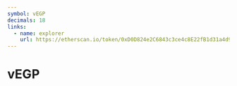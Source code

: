 ```yaml
---
symbol: vEGP
decimals: 18
links:
  - name: explorer
    url: https://etherscan.io/token/0xD0D824e2C6843c3ce4c8E22fB1d31a4d9b0212eC
---
```


# vEGP
